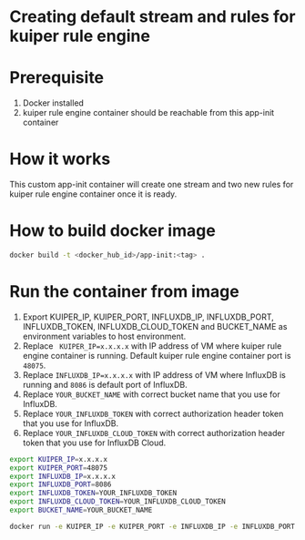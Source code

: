 # Creating default stream and rules for kuiper rule engine

# Prerequisite
1. Docker installed
2. kuiper rule engine container should be reachable from this app-init container

# How it works
This custom app-init container will create one stream and two new rules for kuiper rule engine container once it is ready.

# How to build docker image

```sh
docker build -t <docker_hub_id>/app-init:<tag> .
```

# Run the container from image

1. Export KUIPER_IP, KUIPER_PORT, INFLUXDB_IP, INFLUXDB_PORT, INFLUXDB_TOKEN, INFLUXDB_CLOUD_TOKEN and BUCKET_NAME as environment variables to host environment. 
2. Replace ` KUIPER_IP=x.x.x.x` with IP address of VM where kuiper rule engine container is running. Default kuiper rule engine container port is `48075`. 
3. Replace `INFLUXDB_IP=x.x.x.x` with IP address of VM where InfluxDB is running and `8086` is default port of InfluxDB.
4. Replace `YOUR_BUCKET_NAME` with correct bucket name that you use for InfluxDB.
5. Replace `YOUR_INFLUXDB_TOKEN` with correct authorization header token that you use for InfluxDB.
6. Replace `YOUR_INFLUXDB_CLOUD_TOKEN` with correct authorization header token that you use for InfluxDB Cloud.


```sh
export KUIPER_IP=x.x.x.x 
export KUIPER_PORT=48075 
export INFLUXDB_IP=x.x.x.x 
export INFLUXDB_PORT=8086
export INFLUXDB_TOKEN=YOUR_INFLUXDB_TOKEN
export INFLUXDB_CLOUD_TOKEN=YOUR_INFLUXDB_CLOUD_TOKEN
export BUCKET_NAME=YOUR_BUCKET_NAME 

docker run -e KUIPER_IP -e KUIPER_PORT -e INFLUXDB_IP -e INFLUXDB_PORT -e INFLUXDB_TOKEN -e INFLUXDB_CLOUD_TOKEN -e BUCKET_NAME <docker_hub_id>/app-init:<tag>
```


